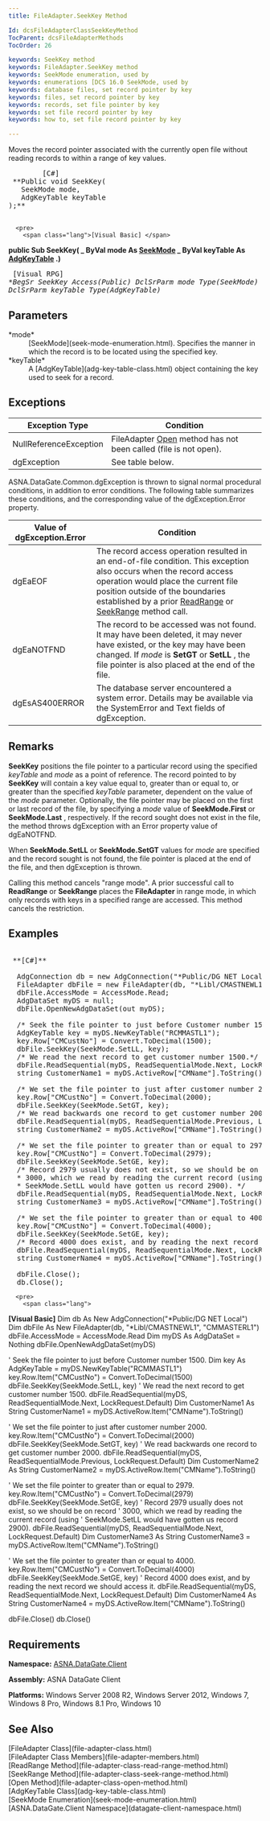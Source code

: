 ```yaml
---
title: FileAdapter.SeekKey Method

Id: dcsFileAdapterClassSeekKeyMethod
TocParent: dcsFileAdapterMethods
TocOrder: 26

keywords: SeekKey method
keywords: FileAdapter.SeekKey method
keywords: SeekMode enumeration, used by
keywords: enumerations [DCS 16.0 SeekMode, used by
keywords: database files, set record pointer by key
keywords: files, set record pointer by key
keywords: records, set file pointer by key
keywords: set file record pointer by key
keywords: how to, set file record pointer by key

---
```


Moves the record pointer associated with the currently open file without reading records to within a range of key values.
<pre>
        <span class="lang">[C#]</span>
 **Public void SeekKey(
   SeekMode mode,
   AdgKeyTable keyTable
);** 
      </pre>
      <pre>
        <span class="lang">[Visual Basic] </span>
 **public Sub SeekKey( _
   ByVal mode As [SeekMode](seek-mode-enumeration.html) _
   ByVal keyTable As [AdgKeyTable](adg-key-table-class.html)
.)** 
      </pre>
      <pre class="prettyprint">
        <span class="lang">[Visual RPG]</span>
 **BegSr SeekKey Access(*Public)
   DclSrParm mode Type(SeekMode)
   DclSrParm keyTable Type(AdgKeyTable)** 
      </pre>

## Parameters

<dl>
        <dt>
 *mode* 
        </dt>
        <dd>[SeekMode](seek-mode-enumeration.html). Specifies the manner in 
						which the record is to be located using the specified key. </dd>
        <dt>
 *keyTable* 
        </dt>
        <dd>A [AdgKeyTable](adg-key-table-class.html)  object containing the 
				key used to seek for a record.
							</dd>
</dl>

## Exceptions



| Exception Type | Condition |
| ---- | ---- |
| NullReferenceException | FileAdapter [Open](file-adapter-class-open-method.html) method has not been called (file is not open). |
| dgException | See table below. |



ASNA.DataGate.Common.dgException is thrown to signal normal procedural conditions, in addition to error conditions. The following table summarizes these conditions, and the corresponding value of the dgException.Error property. 
<br />



| Value of dgException.Error | Condition |
| ---- | ---- |
| dgEaEOF | The record access operation resulted in an end-of-file condition. This exception also occurs when the record access operation would place the current file position outside of the boundaries established by a prior [ ReadRange](file-adapter-class-read-range-method.html) or [SeekRange](file-adapter-class-seek-range-method.html) method call. |
| dgEaNOTFND | The record to be accessed was not found. It may have been deleted, it may never have existed, or the key may have been changed. If *mode* is **SetGT** or **SetLL** , the file pointer is also placed at the end of the file. |
| dgEsAS400ERROR | The database server encountered a system error. Details may be available via the SystemError and Text fields of dgException. |



## Remarks

**SeekKey** positions the file pointer to a particular record using the specified *keyTable* and *mode* as a point of reference. The record pointed to by **SeekKey** will contain a key value equal to, greater than or equal to, or greater than the specified *keyTable* parameter, dependent on the value of the *mode* parameter. Optionally, the file pointer may be placed on the first or last record of the file, by specifying a *mode* value of **SeekMode.First** or **SeekMode.Last** , respectively. If the record sought does not exist in the file, the method throws dgException with an Error property value of dgEaNOTFND.

When **SeekMode.SetLL** or **SeekMode.SetGT** values for *mode* are specified and the record sought is not found, the file pointer is placed at the end of the file, and then dgException is thrown.

Calling this method cancels "range mode". A prior successful call to **ReadRange** or **SeekRange** places the **FileAdapter** in range mode, in which only records with keys in a specified range are accessed. This method cancels the restriction.
## Examples

<pre>
        <span class="lang">
 **[C#]** 
        </span>
  AdgConnection db = new AdgConnection("*Public/DG NET Local");
  FileAdapter dbFile = new FileAdapter(db, "*Libl/CMASTNEWL1", "CMMASTERL1");
  dbFile.AccessMode = AccessMode.Read;
  AdgDataSet myDS = null;
  dbFile.OpenNewAdgDataSet(out myDS);

  /* Seek the file pointer to just before Customer number 1500. */
  AdgKeyTable key = myDS.NewKeyTable("RCMMASTL1");
  key.Row["CMCustNo"] = Convert.ToDecimal(1500);
  dbFile.SeekKey(SeekMode.SetLL, key);
  /* We read the next record to get customer number 1500.*/
  dbFile.ReadSequential(myDS, ReadSequentialMode.Next, LockRequest.Default);
  string CustomerName1 = myDS.ActiveRow["CMName"].ToString();

  /* We set the file pointer to just after customer number 2000. */
  key.Row["CMCustNo"] = Convert.ToDecimal(2000);
  dbFile.SeekKey(SeekMode.SetGT, key);
  /* We read backwards one record to get customer number 2000. */
  dbFile.ReadSequential(myDS, ReadSequentialMode.Previous, LockRequest.Default);
  string CustomerName2 = myDS.ActiveRow["CMName"].ToString();

  /* We set the file pointer to greater than or equal to 2979. */
  key.Row["CMCustNo"] = Convert.ToDecimal(2979);
  dbFile.SeekKey(SeekMode.SetGE, key);
  /* Record 2979 usually does not exist, so we should be on record
  * 3000, which we read by reading the current record (using
  * SeekMode.SetLL would have gotten us record 2900). */
  dbFile.ReadSequential(myDS, ReadSequentialMode.Next, LockRequest.Default);
  string CustomerName3 = myDS.ActiveRow["CMName"].ToString();

  /* We set the file pointer to greater than or equal to 4000. */
  key.Row["CMCustNo"] = Convert.ToDecimal(4000);
  dbFile.SeekKey(SeekMode.SetGE, key);
  /* Record 4000 does exist, and by reading the next record we should access it. */
  dbFile.ReadSequential(myDS, ReadSequentialMode.Next, LockRequest.Default);
  string CustomerName4 = myDS.ActiveRow["CMName"].ToString();

  dbFile.Close();
  db.Close();</pre>
      <pre>
        <span class="lang">
 **[Visual Basic]** 
        </span>
  Dim db As New AdgConnection("*Public/DG NET Local")
  Dim dbFile As New FileAdapter(db, "*Libl/CMASTNEWL1", "CMMASTERL1")
  dbFile.AccessMode = AccessMode.Read
  Dim myDS As AdgDataSet = Nothing
  dbFile.OpenNewAdgDataSet(myDS)

  ' Seek the file pointer to just before Customer number 1500. 
  Dim key As AdgKeyTable = myDS.NewKeyTable("RCMMASTL1")
  key.Row.Item("CMCustNo") = Convert.ToDecimal(1500)
  dbFile.SeekKey(SeekMode.SetLL, key)
  ' We read the next record to get customer number 1500.
  dbFile.ReadSequential(myDS, ReadSequentialMode.Next, LockRequest.Default)
  Dim CustomerName1 As String
  CustomerName1 = myDS.ActiveRow.Item("CMName").ToString()

  ' We set the file pointer to just after customer number 2000. 
  key.Row.Item("CMCustNo") = Convert.ToDecimal(2000)
  dbFile.SeekKey(SeekMode.SetGT, key)
  ' We read backwards one record to get customer number 2000. 
  dbFile.ReadSequential(myDS, ReadSequentialMode.Previous, LockRequest.Default)
  Dim CustomerName2 As String
  CustomerName2 = myDS.ActiveRow.Item("CMName").ToString()

  ' We set the file pointer to greater than or equal to 2979. 
  key.Row.Item("CMCustNo") = Convert.ToDecimal(2979)
  dbFile.SeekKey(SeekMode.SetGE, key)
  ' Record 2979 usually does not exist, so we should be on record
  ' 3000, which we read by reading the current record (using
  ' SeekMode.SetLL would have gotten us record 2900). 
  dbFile.ReadSequential(myDS, ReadSequentialMode.Next, LockRequest.Default)
  Dim CustomerName3 As String
  CustomerName3 = myDS.ActiveRow.Item("CMName").ToString()

  ' We set the file pointer to greater than or equal to 4000. 
  key.Row.Item("CMCustNo") = Convert.ToDecimal(4000)
  dbFile.SeekKey(SeekMode.SetGE, key)
  ' Record 4000 does exist, and by reading the next record we should access it. 
  dbFile.ReadSequential(myDS, ReadSequentialMode.Next, LockRequest.Default)
  Dim CustomerName4 As String
  CustomerName4 = myDS.ActiveRow.Item("CMName").ToString()

  dbFile.Close()
  db.Close()
</pre>

## Requirements

**Namespace:** [ASNA.DataGate.Client](datagate-client-namespace.html) 

**Assembly:** ASNA DataGate Client

**Platforms:** Windows Server 2008 R2, Windows Server 2012, Windows 7, Windows 8 Pro, Windows 8.1 Pro, Windows 10
## See Also

<dl />
      [FileAdapter Class](file-adapter-class.html)
      <br />
      [FileAdapter Class Members](file-adapter-members.html)
      <br />
      [ReadRange Method](file-adapter-class-read-range-method.html)
      <br />
      [SeekRange Method](file-adapter-class-seek-range-method.html)
      <br />
      [Open Method](file-adapter-class-open-method.html)
      <br />
      [AdgKeyTable Class](adg-key-table-class.html)
      <br />
      [SeekMode Enumeration](seek-mode-enumeration.html)
      <br />
      [ASNA.DataGate.Client Namespace](datagate-client-namespace.html)

